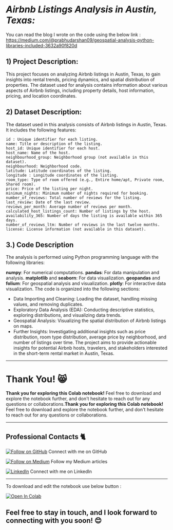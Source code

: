 # _Airbnb Listings Analysis in Austin, Texas:_

You can read the blog I wrote on the code using the below link : 
https://medium.com/@prabhudarshan09/geospatial-analysis-python-libraries-included-3632a90f820d

## 1) **Project Description:**
This project focuses on analyzing Airbnb listings in Austin, Texas, to gain insights into rental trends, pricing dynamics, and spatial distribution of properties. The dataset used for analysis contains information about various aspects of Airbnb listings, including property details, host information, pricing, and location coordinates.

## 2) **Dataset Description:**

The dataset used in this analysis consists of Airbnb listings in Austin, Texas. It includes the following features:

```
id : Unique identifier for each listing.
name: Title or description of the listing.
host_id: Unique identifier for each host.
host_name: Name of the host.
neighbourhood_group: Neighborhood group (not available in this dataset).
neighbourhood: Neighborhood code.
latitude: Latitude coordinates of the listing.
longitude : Longitude coordinates of the listing.
room_type: Type of room offered (e.g., Entire home/apt, Private room, Shared room).
price: Price of the listing per night.
minimum_nights: Minimum number of nights required for booking.
number_of_reviews: Total number of reviews for the listing.
last_review: Date of the last review.
reviews_per_month: Average number of reviews per month.
calculated_host_listings_count: Number of listings by the host.
availability_365: Number of days the listing is available within 365 days.
number_of_reviews_ltm: Number of reviews in the last twelve months.
license: License information (not available in this dataset).
```

## 3.) Code Description
The analysis is performed using Python programming language with the following libraries:

**numpy**: For numerical computations.
**pandas**: For data manipulation and analysis.
**matplotlib** and **seaborn**: For data visualization.
**geopandas** and **folium**: For geospatial analysis and visualization.
**plotly**: For interactive data visualization.
The code is organized into the following sections:

- Data Importing and Cleaning: Loading the dataset, handling missing values, and removing duplicates.
- Exploratory Data Analysis (EDA): Conducting descriptive statistics, exploring distributions, and visualizing data trends.
- Geospatial Analysis: Visualizing the spatial distribution of Airbnb listings on maps.
- Further Insights: Investigating additional insights such as price distribution, room type distribution, average price by neighborhood, and number of listings over time.
The project aims to provide actionable insights for potential Airbnb hosts, travelers, and stakeholders interested in the short-term rental market in Austin, Texas.

---

# Thank You! 😸
**Thank you for exploring this Colab notebook!** Feel free to download and explore the notebook further, and don't hesitate to reach out for any questions or collaborations.**Thank you for exploring this Colab notebook!** Feel free to download and explore the notebook further, and don't hesitate to reach out for any questions or collaborations.


---

## Professional Contacts 🐈

[![Follow on GitHub](https://img.shields.io/badge/Follow%20on%20GitHub-%23FF4500?style=flat&logo=github&logoColor=black)](https://github.com/Darshan0902) Connect with me on GitHub

[![Follow on Medium](https://img.shields.io/badge/Follow%20on%20Medium-%23FF4500?style=flat&logo=medium&logoColor=white)](https://prabhudarshan09.medium.com/) Follow my Medium articles

[![LinkedIn](https://img.shields.io/badge/Connect%20on%20LinkedIn-%23FF4500?style=flat&logo=linkedin&logoColor=white)](https://linkedin.com/in/darshanprabhu009/) Connect with me on LinkedIn

---

To download and edit the notebook use below button :

[![Open In Colab](https://colab.research.google.com/assets/colab-badge.svg)](https://colab.research.google.com/github/Darshan0902/2024-MACHINE-LEARNING-.-/blob/main/analysis_on_airbnb_listings.ipynb)

## Feel free to stay in touch, and I look forward to connecting with you soon! 😊
